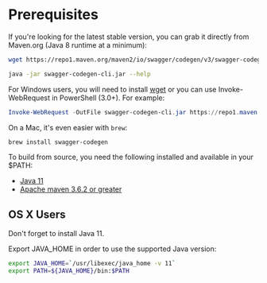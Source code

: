 # Prerequisites

If you're looking for the latest stable version, you can grab it directly from Maven.org (Java 8 runtime at a minimum):

```sh
wget https://repo1.maven.org/maven2/io/swagger/codegen/v3/swagger-codegen-cli/3.0.71/swagger-codegen-cli-3.0.71.jar -O swagger-codegen-cli.jar

java -jar swagger-codegen-cli.jar --help
```

For Windows users, you will need to install [wget](http://gnuwin32.sourceforge.net/packages/wget.htm) or you can use Invoke-WebRequest in PowerShell (3.0+). For example:

```powershell
Invoke-WebRequest -OutFile swagger-codegen-cli.jar https://repo1.maven.org/maven2/io/swagger/codegen/v3/swagger-codegen-cli/3.0.71/swagger-codegen-cli-3.0.71.jar
```

On a Mac, it's even easier with `brew`:

```sh
brew install swagger-codegen
```

To build from source, you need the following installed and available in your $PATH:

- [Java 11](http://java.oracle.com)
- [Apache maven 3.6.2 or greater](http://maven.apache.org/)

## OS X Users

Don't forget to install Java 11.

Export JAVA_HOME in order to use the supported Java version:

```sh
export JAVA_HOME=`/usr/libexec/java_home -v 11`
export PATH=${JAVA_HOME}/bin:$PATH
```

